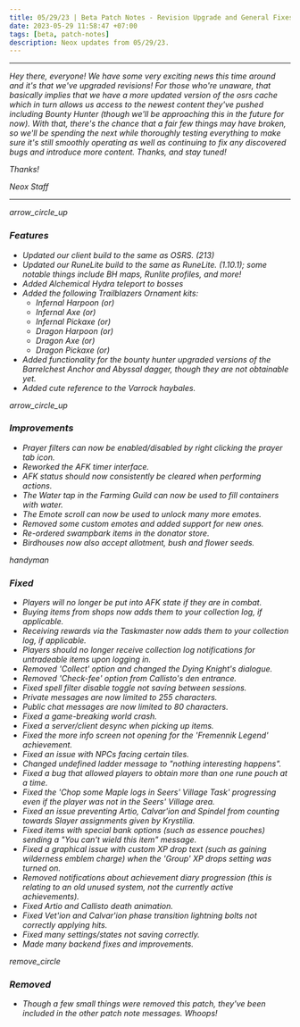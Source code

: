 ```yaml
---
title: 05/29/23 | Beta Patch Notes - Revision Upgrade and General Fixes
date: 2023-05-29 11:58:47 +07:00
tags: [beta, patch-notes]
description: Neox updates from 05/29/23.
---
```


***
<em>Hey there, everyone! We have some very exciting news this time around and it's that we've upgraded revisions! For those who're unaware, that basically implies that we have a more updated version of the osrs cache which in turn allows us access to the newest content they've pushed including Bounty Hunter (though we'll be approaching this in the future for now). With that, there's the chance that a fair few things may have broken, so we'll be spending the next while thoroughly testing everything to make sure it's still smoothly operating as well as continuing to fix any discovered bugs and introduce more content. Thanks, and stay tuned!

<em>Thanks!

<em>Neox Staff<br>

***

<div class="spacer-large"></div>
<div class="changes-body">
    <div class="changes-body changes-row features">
        <div class="changes-row-header">
            <span class="icon">
                <span class="material-symbols-outlined">arrow_circle_up</span>
            </span>
            <h3>Features</h3>
        </div>
    </div>
</div>
<div class="spacer-small"></div>

- Updated our client build to the same as OSRS. (213)
- Updated our RuneLite build to the same as RuneLite. (1.10.1); some notable things include BH maps, Runlite profiles, and more!
- Added Alchemical Hydra teleport to bosses
- Added the following Trailblazers Ornament kits:
  - Infernal Harpoon (or)
  - Infernal Axe (or)
  - Infernal Pickaxe (or)
  - Dragon Harpoon (or)
  - Dragon Axe (or)
  - Dragon Pickaxe (or)
- Added functionality for the bounty hunter upgraded versions of the Barrelchest Anchor and Abyssal dagger, though they are not obtainable yet.
- Added cute reference to the Varrock haybales.

<div class="spacer-medium"></div>
<div class="changes-body">
    <div class="changes-body changes-row improvements">
        <div class="changes-row-header">
            <span class="icon">
                <span class="material-symbols-outlined">arrow_circle_up</span>
            </span>
            <h3>Improvements</h3>
        </div>
    </div>
</div>
<div class="spacer-small"></div>

- Prayer filters can now be enabled/disabled by right clicking the prayer tab icon.
- Reworked the AFK timer interface.
- AFK status should now consistently be cleared when performing actions.
- The Water tap in the Farming Guild can now be used to fill containers with water.
- The Emote scroll can now be used to unlock many more emotes.
- Removed some custom emotes and added support for new ones.
- Re-ordered swampbark items in the donator store.
- Birdhouses now also accept allotment, bush and flower seeds.

<div class="spacer-medium"></div>
<div class="changes-body">
    <div class="changes-body changes-row fixed">
        <div class="changes-row-header">
            <span class="icon">
                <span class="material-symbols-outlined">handyman</span>
            </span>
            <h3>Fixed</h3>
        </div>
    </div>
</div>
<div class="spacer-small"></div>

- Players will no longer be put into AFK state if they are in combat.
- Buying items from shops now adds them to your collection log, if applicable.
- Receiving rewards via the Taskmaster now adds them to your collection log, if applicable.
- Players should no longer receive collection log notifications for untradeable items upon logging in.
- Removed 'Collect' option and changed the Dying Knight's dialogue.
- Removed 'Check-fee' option from Callisto's den entrance.
- Fixed spell filter disable toggle not saving between sessions.
- Private messages are now limited to 255 characters.
- Public chat messages are now limited to 80 characters.
- Fixed a game-breaking world crash.
- Fixed a server/client desync when picking up items.
- Fixed the more info screen not opening for the 'Fremennik Legend' achievement.
- Fixed an issue with NPCs facing certain tiles.
- Changed undefined ladder message to "nothing interesting happens".
- Fixed a bug that allowed players to obtain more than one rune pouch at a time.
- Fixed the 'Chop some Maple logs in Seers' Village Task' progressing even if the player was not in the Seers' Village area.
- Fixed an issue preventing Artio, Calvar'ion and Spindel from counting towards Slayer assignments given by Krystilia.
- Fixed items with special bank options (such as essence pouches) sending a "You can't wield this item" message.
- Fixed a graphical issue with custom XP drop text (such as gaining wilderness emblem charge) when the 'Group' XP drops setting was turned on.
- Removed notifications about achievement diary progression (this is relating to an old unused system, not the currently active achievements).
- Fixed Artio and Callisto death animation.
- Fixed Vet'ion and Calvar'ion phase transition lightning bolts not correctly applying hits.
- Fixed many settings/states not saving correctly.
- Made many backend fixes and improvements.

<div class="spacer-medium"></div>
<div class="changes-body">
    <div class="changes-body changes-row removed">
        <div class="changes-row-header">
            <span class="icon">
                <span class="material-symbols-outlined">remove_circle</span>
            </span>
            <h3>Removed</h3>
        </div>
    </div>
</div>
<div class="spacer-small"></div>

- Though a few small things were removed this patch, they've been included in the other patch note messages. Whoops!

<div class="spacer-medium"></div>
<br><br>

